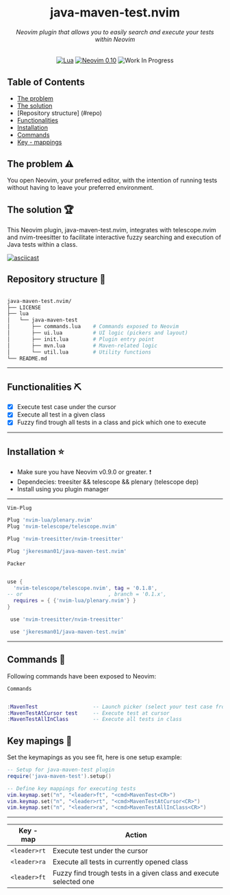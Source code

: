 <div align="center">

  <h1>java-maven-test.nvim</h1>
  <h6>Neovim plugin that allows you to easily search and execute your tests within Neovim</h6>

[![Lua](https://img.shields.io/badge/Lua-blue.svg?style=for-the-badge&logo=lua)](http://www.lua.org)
[![Neovim 0.10](https://img.shields.io/badge/Neovim%200.10-green.svg?style=for-the-badge&logo=neovim)](https://neovim.io)
![Work In Progress](https://img.shields.io/badge/Work%20In%20Progress-orange?style=for-the-badge)

</div>

## Table of Contents

- [The problem](#problem)
- [The solution](#solution)
- [Repository structure] (#repo)
- [Functionalities](#functionalities)
- [Installation](#installation)
- [Commands](#commands)
- [Key - mappings](#keymapings)

## The problem :warning: <a name="problem"></a> ##
You open Neovim, your preferred editor, with the intention of running tests without having to leave your preferred environment.

## The solution :trophy: <a name="solution"></a> ##

This Neovim plugin, java-maven-test.nvim, integrates with telescope.nvim and nvim-treesitter to facilitate interactive fuzzy searching and execution of Java tests within a class.

[![asciicast](https://asciinema.org/a/YJnUsr3ujc1GHgoRsXGZWxeS4.svg)](https://asciinema.org/a/YJnUsr3ujc1GHgoRsXGZWxeS4)

## Repository structure :open_file_folder: <a name="repo"></a> ##

```bash

java-maven-test.nvim/
├── LICENSE
├── lua
│   └── java-maven-test
│       ├── commands.lua    # Commands exposed to Neovim
│       ├── ui.lua          # UI logic (pickers and layout)
│       ├── init.lua        # Plugin entry point
│       ├── mvn.lua         # Maven-related logic
│       └── util.lua        # Utility functions
└── README.md

```
***

## Functionalities :pick: <a name="functionalities"></a> ##

- [x] Execute test case under the cursor
- [x] Execute all test in a given class
- [x] Fuzzy find trough all tests in a class and pick which one to execute
***

## Installation :star: <a name="installation"></a> ##
* Make sure you have Neovim v0.9.0 or greater. :exclamation:
* Dependecies: treesiter && telescope && plenary (telescope dep)
* Install using you plugin manager

***

`Vim-Plug`  
```lua
Plug 'nvim-lua/plenary.nvim'
Plug 'nvim-telescope/telescope.nvim'

Plug 'nvim-treesitter/nvim-treesitter'

Plug 'jkeresman01/java-maven-test.nvim'
```

`Packer`
```lua

use {
  'nvim-telescope/telescope.nvim', tag = '0.1.8',
-- or                            , branch = '0.1.x',
  requires = { {'nvim-lua/plenary.nvim'} }
}

 use 'nvim-treesitter/nvim-treesitter'

 use 'jkeresman01/java-maven-test.nvim'
```
***

## Commands :musical_keyboard: <a name="commands"></a> ##

Following commands have been exposed to Neovim:

`Commands`  
```lua

:MavenTest                  -- Launch picker (select your test case from UI)
:MavenTestAtCursor test     -- Execute test at cursor
:MavenTestAllInClass        -- Execute all tests in class

```

## Key mapings :musical_keyboard: <a name="keymapings"></a> ##

Set the keymapings as you see fit, here is one setup example:

```lua
-- Setup for java-maven-test plugin
require('java-maven-test').setup()

-- Define key mappings for executing tests
vim.keymap.set("n", "<leader>ft", "<cmd>MavenTest<CR>")
vim.keymap.set("n", "<leader>rt", "<cmd>MavenTestAtCursor<CR>")
vim.keymap.set("n", "<leader>ra", "<cmd>MavenTestAllInClass<CR>")

```
***

| Key - map     | Action                                                             |
|---------------|--------------------------------------------------------------------|
| `<leader>rt`  | Execute test under the cursor                                      |
| `<leader>ra`  | Execute all tests in currently opened class                        |
| `<leader>ft`  | Fuzzy find trough tests in a given class and execute selected one  |
